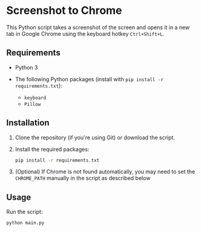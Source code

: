 # Screenshot to Chrome

This Python script takes a screenshot of the screen and opens it in a new tab in Google Chrome using the keyboard hotkey `Ctrl+Shift+L`.

## Requirements

*   Python 3
*   The following Python packages (install with `pip install -r requirements.txt`):

    *   `keyboard`
    *   `Pillow`

## Installation

1.  Clone the repository (if you're using Git) or download the script.
2.  Install the required packages:

    ```bash
    pip install -r requirements.txt
    ```

3.  (Optional) If Chrome is not found automatically, you may need to set the `CHROME_PATH` manually in the script as described below

## Usage

Run the script:

```bash
python main.py